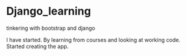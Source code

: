 # Django_learning

tinkering with bootstrap and django



I have started. By learning from courses and looking at working code. Started creating the app.

